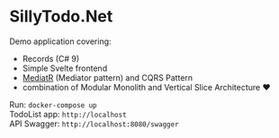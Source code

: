 # SillyTodo.Net

Demo application covering:

* Records (C# 9)
* Simple Svelte frontend
* [MediatR](https://github.com/jbogard/MediatR) (Mediator pattern) and CQRS Pattern 
* combination of Modular Monolith and Vertical Slice Architecture ❤️



Run: ``docker-compose up``   
TodoList app: ``http://localhost``  
API Swagger: ``http://localhost:8080/swagger``  
